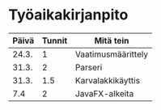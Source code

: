 # Työaikakirjanpito

Päivä | Tunnit | Mitä tein
---   | ---    |  ---
24.3. | 1      | Vaatimusmäärittely
31.3. | 2      | Parseri
31.3. | 1.5    | Karvalakkikäyttis
7.4   | 2      | JavaFX-alkeita
